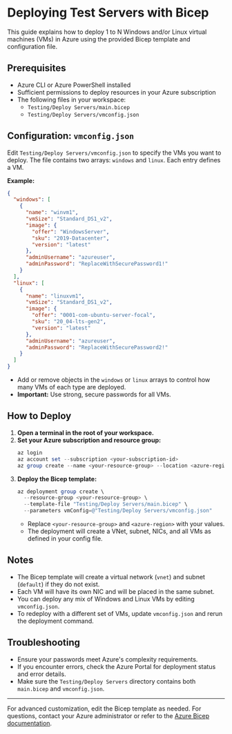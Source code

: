 # Deploying Test Servers with Bicep

This guide explains how to deploy 1 to N Windows and/or Linux virtual machines (VMs) in Azure using the provided Bicep template and configuration file.

## Prerequisites

- Azure CLI or Azure PowerShell installed
- Sufficient permissions to deploy resources in your Azure subscription
- The following files in your workspace:
  - `Testing/Deploy Servers/main.bicep`
  - `Testing/Deploy Servers/vmconfig.json`

## Configuration: `vmconfig.json`

Edit `Testing/Deploy Servers/vmconfig.json` to specify the VMs you want to deploy. The file contains two arrays: `windows` and `linux`. Each entry defines a VM.

**Example:**
```json
{
  "windows": [
    {
      "name": "winvm1",
      "vmSize": "Standard_DS1_v2",
      "image": {
        "offer": "WindowsServer",
        "sku": "2019-Datacenter",
        "version": "latest"
      },
      "adminUsername": "azureuser",
      "adminPassword": "ReplaceWithSecurePassword1!"
    }
  ],
  "linux": [
    {
      "name": "linuxvm1",
      "vmSize": "Standard_DS1_v2",
      "image": {
        "offer": "0001-com-ubuntu-server-focal",
        "sku": "20_04-lts-gen2",
        "version": "latest"
      },
      "adminUsername": "azureuser",
      "adminPassword": "ReplaceWithSecurePassword2!"
    }
  ]
}
```
- Add or remove objects in the `windows` or `linux` arrays to control how many VMs of each type are deployed.
- **Important:** Use strong, secure passwords for all VMs.

## How to Deploy

1. **Open a terminal in the root of your workspace.**
2. **Set your Azure subscription and resource group:**
   ```powershell
   az login
   az account set --subscription <your-subscription-id>
   az group create --name <your-resource-group> --location <azure-region>
   ```
3. **Deploy the Bicep template:**
   ```powershell
   az deployment group create \
     --resource-group <your-resource-group> \
     --template-file "Testing/Deploy Servers/main.bicep" \
     --parameters vmConfig=@"Testing/Deploy Servers/vmconfig.json"
   ```
   - Replace `<your-resource-group>` and `<azure-region>` with your values.
   - The deployment will create a VNet, subnet, NICs, and all VMs as defined in your config file.

## Notes
- The Bicep template will create a virtual network (`vnet`) and subnet (`default`) if they do not exist.
- Each VM will have its own NIC and will be placed in the same subnet.
- You can deploy any mix of Windows and Linux VMs by editing `vmconfig.json`.
- To redeploy with a different set of VMs, update `vmconfig.json` and rerun the deployment command.

## Troubleshooting
- Ensure your passwords meet Azure's complexity requirements.
- If you encounter errors, check the Azure Portal for deployment status and error details.
- Make sure the `Testing/Deploy Servers` directory contains both `main.bicep` and `vmconfig.json`.

---

For advanced customization, edit the Bicep template as needed. For questions, contact your Azure administrator or refer to the [Azure Bicep documentation](https://learn.microsoft.com/azure/azure-resource-manager/bicep/).
